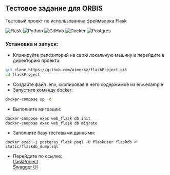 ## Тестовое задание для ORBIS

Тестовый проект по использованию фреймворка Flask

![Flask](https://img.shields.io/badge/flask-%23000.svg?style=for-the-badge&logo=flask&logoColor=white)
![Python](https://img.shields.io/badge/python-3670A0?style=for-the-badge&logo=python&logoColor=ffdd54)
![GitHub](https://img.shields.io/badge/github-%23121011.svg?style=for-the-badge&logo=github&logoColor=white)
![Docker](https://img.shields.io/badge/docker-%230db7ed.svg?style=for-the-badge&logo=docker&logoColor=white)
![Postgres](https://img.shields.io/badge/postgres-%23316192.svg?style=for-the-badge&logo=postgresql&logoColor=white)

### Установка и запуск:
 - Клонируйте репозиторий на свою локальную машину и перейдите в директорию проекта:
```sh
git clone https://github.com/aimerkz/flaskProject.git
cd flaskProject
```
 - Создайте файл .env, скопировав в него содержимое
из env.example
 - Запустите команду docker:
```sh
docker-compose up -d
```
- Выполните миграции:
```sh
docker-compose exec web_flask db init
docker-compose exec web_flask db migrate
```
- Заполните базу тестовыми данными:
```
docker exec -i postgres_flask psql -U flaskuser flaskdb < static/flaskdb_dump.sql
```
- Перейдите по ссылке: \
[flaskProject](http://0.0.0.0:5000/api/files/) \
[Swagger UI](http://0.0.0.0:5000/api/swagger/)